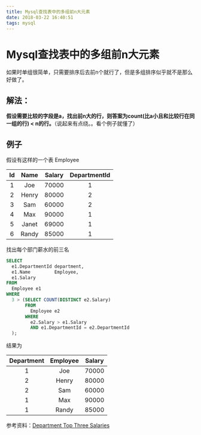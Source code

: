```yaml
---
title: Mysql查找表中的多组前n大元素
date: 2018-03-22 16:40:51
tags: mysql
---
```

# Mysql查找表中的多组前n大元素

如果时单组很简单，只需要排序后去前n个就行了，但是多组排序似乎就不是那么好做了。

## 解法：

**假设需要比较的字段是a，找出前n大的行，则答案为count(比a小且和比较行在同一组的行) < n的行。**（说起来有点绕。。看个例子就懂了）

## 例子

 假设有这样的一个表 Employee

| Id | Name  | Salary | DepartmentId |
|:-:|:-:|:-:|:-:|
| 1  | Joe   | 70000  | 1            |
| 2  | Henry | 80000  | 2            |
| 3  | Sam   | 60000  | 2            |
| 4  | Max   | 90000  | 1            |
| 5  | Janet | 69000  | 1            |
| 6  | Randy | 85000  | 1            |

找出每个部门薪水的前三名

```SQL
SELECT
  e1.DepartmentId department,
  e1.Name         Employee,
  e1.Salary
FROM
  Employee e1
WHERE
  3 > (SELECT COUNT(DISTINCT e2.Salary)
       FROM
         Employee e2
       WHERE
         e2.Salary > e1.Salary
         AND e1.DepartmentId = e2.DepartmentId
  );
```

结果为

| Department | Employee | Salary |
|:----------:|:--------:|:------:|
| 1          | Joe      | 70000  |
| 2          | Henry    | 80000  |
| 2          | Sam      | 60000  |
| 1          | Max      | 90000  |
| 1          | Randy    | 85000  |

参考资料：[Department Top Three Salaries](https://leetcode.com/problems/department-top-three-salaries/solution/)
